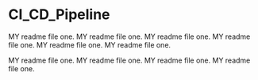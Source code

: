 # CI_CD_Pipeline
MY readme file one.
MY readme file one.
MY readme file one.
MY readme file one.
MY readme file one.
MY readme file one.

MY readme file one.
MY readme file one.
MY readme file one.
MY readme file one.





